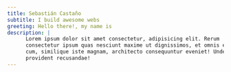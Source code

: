 ```yaml
---
title: Sebastián Castaño
subtitle: I build awesome webs
greeting: Hello there!, my name is
description: |
      Lorem ipsum dolor sit amet consectetur, adipisicing elit. Rerum
      consectetur ipsum quas nesciunt maxime ut dignissimos, et omnis est culpa
      cum, similique iste magnam, architecto consequuntur eveniet! Unde,
      provident recusandae!
---
```

